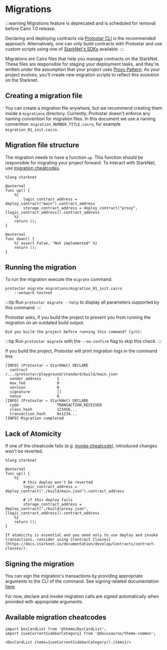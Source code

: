 # Migrations

:::warning
Migrations feature is deprecated and is scheduled for removal before Cairo 1.0 release.

Declaring and deploying contracts via [Protostar CLI](../01-cli.md) is the recommended approach.
Alternatively, one can only build contracts with Protostar and use custom scripts using one
of [StarkNet's SDKs](https://starknet.io/building-on-starknet/developer-tools/#libraries) available.
:::


Migrations are Cairo files that help you manage contracts on the StarkNet.
These files are responsible for staging your deployment tasks, and they're written under the assumption that your project uses [Proxy Pattern](https://blog.openzeppelin.com/proxy-patterns/).
As your project evolves, you'll create new migration scripts to reflect this evolution on the Starknet.


## Creating a migration file
You can create a migration file anywhere, but we recommend creating them inside a `migrations` directory. Currently, Protostar doesn't enforce any naming convention for migration files. In this document we use a naming convention: `migration_NUMBER_TITLE.cairo`, for example `migration_01_init.cairo`.

## Migration file structure
The migration needs to have a function `up`. This function should be responsible for migrating your project forward. To interact with StarkNet, use [migration cheatcodes](#available-migration-cheatcodes). 

```cairo title="Deploying storage and logic contracts"
%lang starknet

@external
func up() {
    %{
        logic_contract_address = deploy_contract("main").contract_address
        storage_contract_address = deploy_contract("proxy", [logic_contract_address]).contract_address
    %}
    return ();
}

@external
func down() {
    %{ assert False, "Not implemented" %}
    return ();
}
``` 

## Running the migration
To run the migration execute the `migrate` command.
```shell title="Running the migration to the testnet"
protostar migrate migrations/migration_01_init.cairo
    --network testnet
```

:::tip
Run `protostar migrate --help` to display all parameters supported by this command.
:::

Protostar asks, if you build the project to prevent you from running the migration on an outdated build output.

```text title="Type 'y' to continue"
Did you build the project before running this command? [y/n]: 
```

:::tip
Run `protostar migrate` with the `--no-confirm` flag to skip this check.
:::


If you build the project, Protostar will print migration logs in the command line.

```text title="You can use this output for the debugging purposes"
[INFO] (Protostar → StarkNet) DECLARE
  contract             /.../protostar/playground/standard/build/main.json
  sender_address       1
  max_fee              0
  version              0
  signature            []
  nonce                0
[INFO] (Protostar ← StarkNet) DECLARE
  code                 TRANSACTION_RECEIVED
  class_hash           123456...
  transaction_hash     0x1234...
[INFO] Migration completed
```

## Lack of Atomicity
If one of the cheatcode fails (e.g. [invoke cheatcode](migrations/invoke)), introduced changes won't be reverted.
```cairo
%lang starknet

@external
func up() { 
    %{ 
        # this deploy won't be reverted
        logic_contract_address = deploy_contract("./build/main.json").contract_address

        # if this deploy fails
        storage_contract_address = deploy_contract("./build/proxy.json", [logic_contract_address]).contract_address 
    %}
    return ();
}

If atomicity is essential and you need only to use deploy and invoke transactions, consider using [Contract Classes](https://docs.starknet.io/documentation/develop/Contracts/contract-classes/).
``` 

## Signing the migration
You can sign the migration's transactions by providing appropriate arguments to the CLI of the command. 
See signing-related documentation [here](../01-cli.md#signing-a-declaration).

For now, declare and invoke migration calls are signed automatically when provided with appropriate arguments.

## Available migration cheatcodes
```mdx-code-block
import DocCardList from '@theme/DocCardList';
import {useCurrentSidebarCategory} from '@docusaurus/theme-common';

<DocCardList items={useCurrentSidebarCategory().items}/>
```
